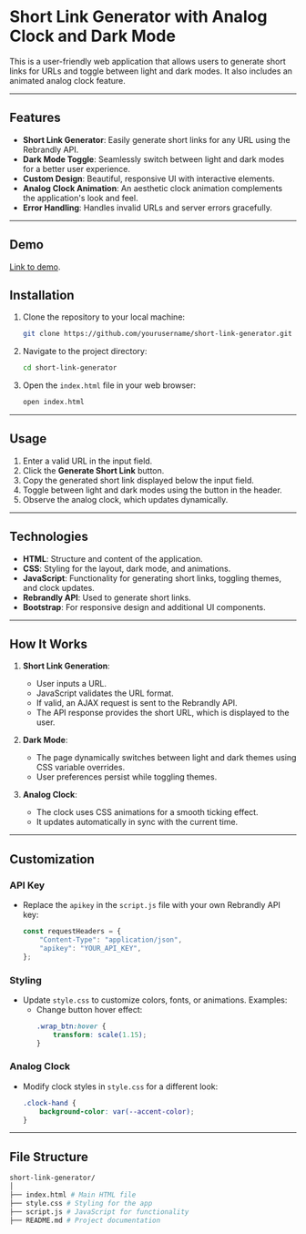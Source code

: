 # Short Link Generator with Analog Clock and Dark Mode

This is a user-friendly web application that allows users to generate short links for URLs and toggle between light and dark modes. It also includes an animated analog clock feature.

---

## Features

- **Short Link Generator**: Easily generate short links for any URL using the Rebrandly API.
- **Dark Mode Toggle**: Seamlessly switch between light and dark modes for a better user experience.
- **Custom Design**: Beautiful, responsive UI with interactive elements.
- **Analog Clock Animation**: An aesthetic clock animation complements the application's look and feel.
- **Error Handling**: Handles invalid URLs and server errors gracefully.

---

## Demo
[Link to demo](https://qws2hl.csb.app/).


## Installation

1. Clone the repository to your local machine:
    ```bash
    git clone https://github.com/yourusername/short-link-generator.git
    ```
2. Navigate to the project directory:
    ```bash
    cd short-link-generator
    ```
3. Open the `index.html` file in your web browser:
    ```bash
    open index.html
    ```

---

## Usage

1. Enter a valid URL in the input field.
2. Click the **Generate Short Link** button.
3. Copy the generated short link displayed below the input field.
4. Toggle between light and dark modes using the button in the header.
5. Observe the analog clock, which updates dynamically.

---

## Technologies

- **HTML**: Structure and content of the application.
- **CSS**: Styling for the layout, dark mode, and animations.
- **JavaScript**: Functionality for generating short links, toggling themes, and clock updates.
- **Rebrandly API**: Used to generate short links.
- **Bootstrap**: For responsive design and additional UI components.

---

## How It Works

1. **Short Link Generation**:
   - User inputs a URL.
   - JavaScript validates the URL format.
   - If valid, an AJAX request is sent to the Rebrandly API.
   - The API response provides the short URL, which is displayed to the user.
   
2. **Dark Mode**:
   - The page dynamically switches between light and dark themes using CSS variable overrides.
   - User preferences persist while toggling themes.

3. **Analog Clock**:
   - The clock uses CSS animations for a smooth ticking effect.
   - It updates automatically in sync with the current time.

---

## Customization

### API Key
- Replace the `apikey` in the `script.js` file with your own Rebrandly API key:
    ```javascript
    const requestHeaders = {
        "Content-Type": "application/json",
        "apikey": "YOUR_API_KEY",
    };
    ```

### Styling
- Update `style.css` to customize colors, fonts, or animations. Examples:
    - Change button hover effect:
        ```css
        .wrap_btn:hover {
            transform: scale(1.15);
        }
        ```

### Analog Clock
- Modify clock styles in `style.css` for a different look:
    ```css
    .clock-hand {
        background-color: var(--accent-color);
    }
    ```

---

## File Structure

```bash
short-link-generator/
│
├── index.html # Main HTML file
├── style.css # Styling for the app
├── script.js # JavaScript for functionality
├── README.md # Project documentation
```